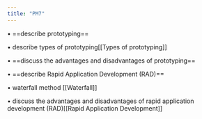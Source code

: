 ```yaml
---
title: "PM7"
---
```

• ==describe prototyping==

• describe types of prototyping[[Types of prototyping]]

• ==discuss the advantages and disadvantages of prototyping==

• ==describe Rapid Application Development (RAD)==
 
• waterfall method [[Waterfall]]

• discuss the advantages and disadvantages of rapid application development (RAD)[[Rapid Application Development]]
